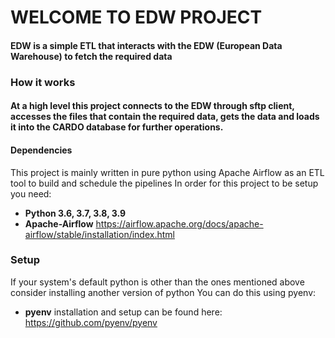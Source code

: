 # WELCOME TO EDW PROJECT

#### **EDW** is a simple ETL that interacts with the EDW (European Data Warehouse) to fetch the required data

### How it works
####  At a high level this project connects to the **EDW** through sftp client, accesses the files that contain the required data, gets the data and loads it into the CARDO database for further operations.

#### Dependencies
This project is mainly written in pure python using Apache Airflow as an ETL tool to build and schedule the pipelines
In order for this project to be setup you need:
- **Python 3.6, 3.7, 3.8, 3.9**
- **Apache-Airflow** https://airflow.apache.org/docs/apache-airflow/stable/installation/index.html


### Setup
If your system's default python is other than the ones mentioned above consider installing another version of python
You can do this using pyenv:
- **pyenv** installation and setup can be found here: https://github.com/pyenv/pyenv
